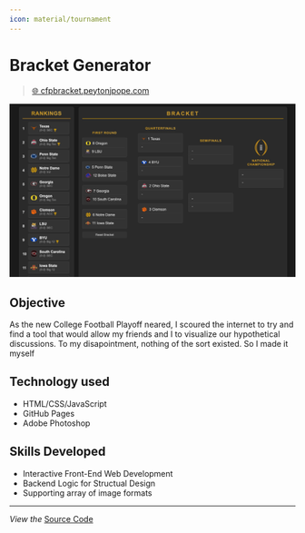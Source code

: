 ```yaml
---
icon: material/tournament
---
```

# Bracket Generator
> [🌐 cfpbracket.peytonjpope.com](https://cfpbracket.peytonjpope.com)

![Site Preview](../assets/bracketss.png)

## Objective
As the new College Football Playoff neared, I scoured the internet to try and find a tool that would allow my friends and I to visualize our hypothetical discussions. To my disapointment, nothing of the sort existed. So I made it myself
## Technology used
- HTML/CSS/JavaScript
- GitHub Pages
- Adobe Photoshop
## Skills Developed
- Interactive Front-End Web Development
- Backend Logic for Structual Design
- Supporting array of image formats

---

_View the_ [Source Code](https://github.com/peytonjpope/peytonjpope.github.io)  